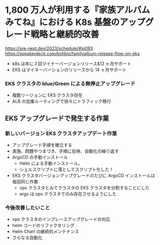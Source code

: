 # 1,800 万人が利用する『家族アルバム みてね』における K8s 基盤のアップグレード戦略と継続的改善

https://sre-next.dev/2023/schedule/#jp093
https://speakerdeck.com/kohbis/familyalbum-release-flow-on-eks

- k8s は年に３回マイナーバージョンリリース&12 ヶ月サポート
- EKS はマイネーバーションのリリースから 14 ヶ月サポート

### EKS クラスタの blue/Green による無停止アップグレード

- 複数リージョンに EKS クラスタ存在
- ALB の加重ルーティングで徐々にトラフィック移行

## EKS アップグレードで発生する作業

### 新しいバージョン EKS クラスタアップデート作業

- アップグレード手順を確立する
- 実施、問題やつまづき、手順に反映、自動化の繰り返す
- ArgoCD の手動インストール
  - Helm による手動インストール。
  - シェルスクリプトに落としてスクリプト化した！
- EKS クラスタバージョンアップグレードのたびに ArgoCD インストールは毎回同じ作業
  - ops クラスタとみてクラスタの EKS クラスタを分割することにした
  - argo は ops クラスタでのみ存在させるようにした

### 今後改善したいこと

- ops クラスタのインプレースアップグレードの対応
- helm コードのリファクタリング
- Helm Chart の継続的メンテナンス
- さらなる自動化
